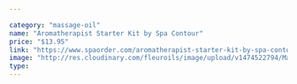 ```yaml
---

category: "massage-oil"
name: "Aromatherapist Starter Kit by Spa Contour"
price: "$13.95"
link: "https://www.spaorder.com/aromatherapist-starter-kit-by-spa-contour/"
image: "http://res.cloudinary.com/fleuroils/image/upload/v1474522794/Massage%20Oil/Aromatherapist_Starter.jpg"
type: 
---
```

